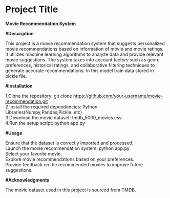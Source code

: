 # Project Title
**Movie Recommendation System**

**#Description**

This project is a movie recommendation system that suggests personalized movie recommendations based on information of movie and movie ratings. It utilizes machine learning algorithms to analyze data and provide relevant movie suggestions. The system takes into account factors such as genre preferences, historical ratings, and collaborative filtering techniques to generate accurate recommendations. In this model train data stored in pickle file. 

**#Installation**

1.Clone the repository: git clone https://github.com/your-username/movie-recommendation.git </br>
2.Install the required dependencies: Python Libraries(Numpy,Pandas,Pickle..etc) </br>
3.Download the movie dataset: tmdb_5000_movies.csv </br>
4.Run the setup script: python app.py </br>

**#Usage**

Ensure that the dataset is correctly imported and processed.</br>
Launch the movie recommendation system: python app.py</br>
Select your favorite movie.</br>
Explore movie recommendations based on your preferences.</br>
Provide feedback on the recommended movies to improve future suggestions.</br>

**#Acknowledgments**

The movie dataset used in this project is sourced from TMDB.

